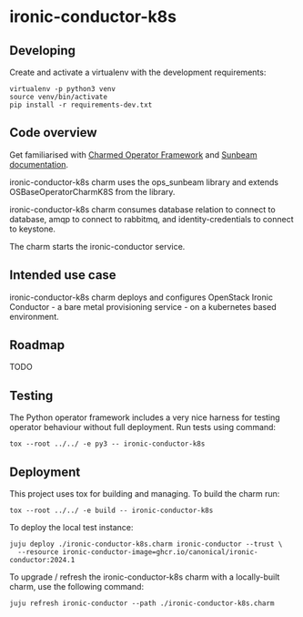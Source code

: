 # ironic-conductor-k8s

## Developing

Create and activate a virtualenv with the development requirements:

    virtualenv -p python3 venv
    source venv/bin/activate
    pip install -r requirements-dev.txt

## Code overview

Get familiarised with [Charmed Operator Framework](https://juju.is/docs/sdk)
and [Sunbeam documentation](sunbeam-docs).

ironic-conductor-k8s charm uses the ops\_sunbeam library and extends
OSBaseOperatorCharmK8S from the library.

ironic-conductor-k8s charm consumes database relation to connect to database,
amqp to connect to rabbitmq, and identity-credentials to connect to keystone.

The charm starts the ironic-conductor service.

## Intended use case

ironic-conductor-k8s charm deploys and configures OpenStack Ironic Conductor -
a bare metal provisioning service - on a kubernetes based environment.

## Roadmap

TODO

## Testing

The Python operator framework includes a very nice harness for testing
operator behaviour without full deployment. Run tests using command:

    tox --root ../../ -e py3 -- ironic-conductor-k8s

## Deployment

This project uses tox for building and managing. To build the charm
run:

    tox --root ../../ -e build -- ironic-conductor-k8s

To deploy the local test instance:

    juju deploy ./ironic-conductor-k8s.charm ironic-conductor --trust \
      --resource ironic-conductor-image=ghcr.io/canonical/ironic-conductor:2024.1

To upgrade / refresh the ironic-conductor-k8s charm with a locally-built charm,
use the following command:

    juju refresh ironic-conductor --path ./ironic-conductor-k8s.charm


<!-- LINKS -->

[sunbeam-docs]: https://opendev.org/openstack/sunbeam-charms/src/branch/main/README.md
